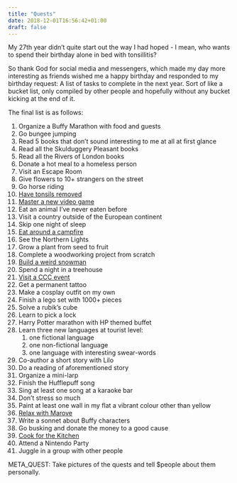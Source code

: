 ```yaml
---
title: "Quests"
date: 2018-12-01T16:56:42+01:00
draft: false
---
```


My 27th year didn’t quite start out the way I had hoped - I mean, who wants to spend their birthday alone in bed with tonsillitis?

So thank God for social media and messengers, which made my day more interesting as friends wished me a happy birthday and responded to my birthday request: A list of tasks to complete in the next year. Sort of like a bucket list, only compiled by other people and hopefully without any bucket kicking at the end of it.

The final list is as follows:

1. Organize a Buffy Marathon with food and guests
2. Go bungee jumping
3. Read 5 books that don’t sound interesting to me at all at first glance
4. Read all the Skulduggery Pleasant books
5. Read all the Rivers of London books
6. Donate a hot meal to a homeless person
7. Visit an Escape Room
8. Give flowers to 10+ strangers on the street
9. Go horse riding
10. [Have tonsils removed](/en/quest/quest-10)
11. [Master a new video game](/en/quest/quest-11)
12. Eat an animal I’ve never eaten before
13. Visit a country outside of the European continent
14. Skip one night of sleep
15. [Eat around a campfire](/en/quest/quest-15)
16. See the Northern Lights
17. Grow a plant from seed to fruit
18. Complete a woodworking project from scratch
19. [Build a weird snowman](/en/quest/quest-19)
20. Spend a night in a treehouse
21. [Visit a CCC event](/en/quest/quest-21)
22. Get a permanent tattoo
23. Make a cosplay outfit on my own
24. Finish a lego set with 1000+ pieces
25. Solve a rubik’s cube
26. Learn to pick a lock
27. Harry Potter marathon with HP themed buffet
28. Learn three new languages at tourist level:
    1. one fictional language
    2. one non-fictional language
    3. one language with interesting swear-words
29. Co-author a short story with Lilo
30. Do a reading of aforementioned story
31. Organize a mini-larp
32. Finish the Hufflepuff song
33. Sing at least one song at a karaoke bar
34. Don’t stress so much
35. Paint at least one wall in my flat a vibrant colour other than yellow
36. [Relax with Marove](/en/quest/quest-36)
37. Write a sonnet about Buffy characters
38. Go busking and donate the money to a good cause
39. [Cook for the Kitchen](/en/quest/quest-39)
40. Attend a Nintendo Party
41. Juggle in a group with other people

META_QUEST: Take pictures of the quests and tell $people about them personally.
